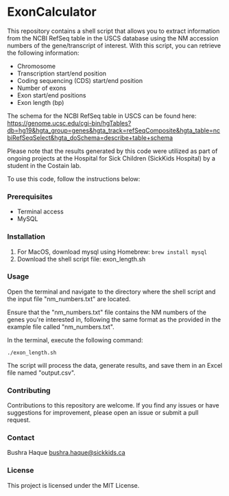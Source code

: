 # ExonCalculator

This repository contains a shell script that allows you to extract information from the NCBI RefSeq table in the USCS database using the NM accession numbers of the gene/transcript of interest. With this script, you can retrieve the following information: 

* Chromosome
* Transcription start/end position
* Coding sequencing (CDS) start/end position
* Number of exons
* Exon start/end positions
* Exon length (bp)

The schema for the NCBI RefSeq table in USCS can be found here: https://genome.ucsc.edu/cgi-bin/hgTables?db=hg19&hgta_group=genes&hgta_track=refSeqComposite&hgta_table=ncbiRefSeqSelect&hgta_doSchema=describe+table+schema

Please note that the results generated by this code were utilized as part of ongoing projects at the Hospital for Sick Children (SickKids Hospital) by a student in the Costain lab.

To use this code, follow the instructions below:

### Prerequisites

- Terminal access
-  MySQL

### Installation

1. For MacOS, download mysql using Homebrew: `brew install mysql` 
2. Download the shell script file: exon_length.sh

### Usage
Open the terminal and navigate to the directory where the shell script and the input file "nm_numbers.txt" are located.

Ensure that the "nm_numbers.txt" file contains the NM numbers of the genes you're interested in, following the same format as the provided in the example file called "nm_numbers.txt".

In the terminal, execute the following command:

`./exon_length.sh`

The script will process the data, generate results, and save them in an Excel file named "output.csv".

### Contributing
Contributions to this repository are welcome. If you find any issues or have suggestions for improvement, please open an issue or submit a pull request.

### Contact
Bushra Haque 
bushra.haque@sickkids.ca

### License
This project is licensed under the MIT License.
